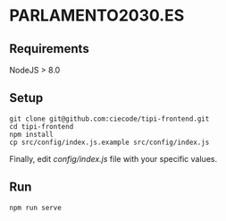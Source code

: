PARLAMENTO2030.ES
=============

## Requirements

NodeJS > 8.0

## Setup

```
git clone git@github.com:ciecode/tipi-frontend.git
cd tipi-frontend
npm install
cp src/config/index.js.example src/config/index.js
```

Finally, edit *config/index.js* file with your specific values.


## Run

```
npm run serve
```
